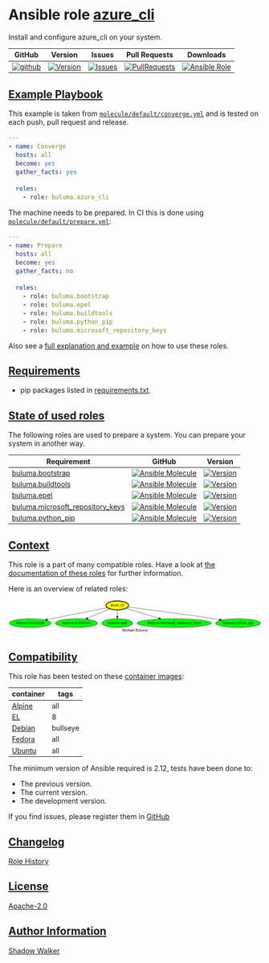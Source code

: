 # Ansible role [azure_cli](https://galaxy.ansible.com/ui/standalone/roles/buluma/azure_cli/documentation)

Install and configure azure_cli on your system.

|GitHub|Version|Issues|Pull Requests|Downloads|
|------|-------|------|-------------|---------|
|[![github](https://github.com/buluma/ansible-role-azure_cli/actions/workflows/molecule.yml/badge.svg)](https://github.com/buluma/ansible-role-azure_cli/actions/workflows/molecule.yml)|[![Version](https://img.shields.io/github/release/buluma/ansible-role-azure_cli.svg)](https://github.com/buluma/ansible-role-azure_cli/releases/)|[![Issues](https://img.shields.io/github/issues/buluma/ansible-role-azure_cli.svg)](https://github.com/buluma/ansible-role-azure_cli/issues/)|[![PullRequests](https://img.shields.io/github/issues-pr-closed-raw/buluma/ansible-role-azure_cli.svg)](https://github.com/buluma/ansible-role-azure_cli/pulls/)|[![Ansible Role](https://img.shields.io/ansible/role/d/buluma/azure_cli)](https://galaxy.ansible.com/ui/standalone/roles/buluma/azure_cli/documentation)|

## [Example Playbook](#example-playbook)

This example is taken from [`molecule/default/converge.yml`](https://github.com/buluma/ansible-role-azure_cli/blob/master/molecule/default/converge.yml) and is tested on each push, pull request and release.

```yaml
---
- name: Converge
  hosts: all
  become: yes
  gather_facts: yes

  roles:
    - role: buluma.azure_cli
```

The machine needs to be prepared. In CI this is done using [`molecule/default/prepare.yml`](https://github.com/buluma/ansible-role-azure_cli/blob/master/molecule/default/prepare.yml):

```yaml
---
- name: Prepare
  hosts: all
  become: yes
  gather_facts: no

  roles:
    - role: buluma.bootstrap
    - role: buluma.epel
    - role: buluma.buildtools
    - role: buluma.python_pip
    - role: buluma.microsoft_repository_keys
```

Also see a [full explanation and example](https://buluma.github.io/how-to-use-these-roles.html) on how to use these roles.


## [Requirements](#requirements)

- pip packages listed in [requirements.txt](https://github.com/buluma/ansible-role-azure_cli/blob/master/requirements.txt).

## [State of used roles](#state-of-used-roles)

The following roles are used to prepare a system. You can prepare your system in another way.

| Requirement | GitHub | Version |
|-------------|--------|--------|
|[buluma.bootstrap](https://galaxy.ansible.com/buluma/bootstrap)|[![Ansible Molecule](https://github.com/buluma/ansible-role-bootstrap/actions/workflows/molecule.yml/badge.svg)](https://github.com/buluma/ansible-role-bootstrap/actions/workflows/molecule.yml)|[![Version](https://img.shields.io/github/release/buluma/ansible-role-bootstrap.svg)](https://github.com/shadowwalker/ansible-role-bootstrap)|
|[buluma.buildtools](https://galaxy.ansible.com/buluma/buildtools)|[![Ansible Molecule](https://github.com/buluma/ansible-role-buildtools/actions/workflows/molecule.yml/badge.svg)](https://github.com/buluma/ansible-role-buildtools/actions/workflows/molecule.yml)|[![Version](https://img.shields.io/github/release/buluma/ansible-role-buildtools.svg)](https://github.com/shadowwalker/ansible-role-buildtools)|
|[buluma.epel](https://galaxy.ansible.com/buluma/epel)|[![Ansible Molecule](https://github.com/buluma/ansible-role-epel/actions/workflows/molecule.yml/badge.svg)](https://github.com/buluma/ansible-role-epel/actions/workflows/molecule.yml)|[![Version](https://img.shields.io/github/release/buluma/ansible-role-epel.svg)](https://github.com/shadowwalker/ansible-role-epel)|
|[buluma.microsoft_repository_keys](https://galaxy.ansible.com/buluma/microsoft_repository_keys)|[![Ansible Molecule](https://github.com/buluma/ansible-role-microsoft_repository_keys/actions/workflows/molecule.yml/badge.svg)](https://github.com/buluma/ansible-role-microsoft_repository_keys/actions/workflows/molecule.yml)|[![Version](https://img.shields.io/github/release/buluma/ansible-role-microsoft_repository_keys.svg)](https://github.com/shadowwalker/ansible-role-microsoft_repository_keys)|
|[buluma.python_pip](https://galaxy.ansible.com/buluma/python_pip)|[![Ansible Molecule](https://github.com/buluma/ansible-role-python_pip/actions/workflows/molecule.yml/badge.svg)](https://github.com/buluma/ansible-role-python_pip/actions/workflows/molecule.yml)|[![Version](https://img.shields.io/github/release/buluma/ansible-role-python_pip.svg)](https://github.com/shadowwalker/ansible-role-python_pip)|

## [Context](#context)

This role is a part of many compatible roles. Have a look at [the documentation of these roles](https://buluma.github.io/) for further information.

Here is an overview of related roles:

![dependencies](https://raw.githubusercontent.com/buluma/ansible-role-azure_cli/png/requirements.png "Dependencies")

## [Compatibility](#compatibility)

This role has been tested on these [container images](https://hub.docker.com/u/buluma):

|container|tags|
|---------|----|
|[Alpine](https://hub.docker.com/repository/docker/buluma/alpine/general)|all|
|[EL](https://hub.docker.com/repository/docker/buluma/enterpriselinux/general)|8|
|[Debian](https://hub.docker.com/repository/docker/buluma/debian/general)|bullseye|
|[Fedora](https://hub.docker.com/repository/docker/buluma/fedora/general)|all|
|[Ubuntu](https://hub.docker.com/repository/docker/buluma/ubuntu/general)|all|

The minimum version of Ansible required is 2.12, tests have been done to:

- The previous version.
- The current version.
- The development version.

If you find issues, please register them in [GitHub](https://github.com/buluma/ansible-role-azure_cli/issues)

## [Changelog](#changelog)

[Role History](https://github.com/buluma/ansible-role-azure_cli/blob/master/CHANGELOG.md)

## [License](#license)

[Apache-2.0](https://github.com/buluma/ansible-role-azure_cli/blob/master/LICENSE)

## [Author Information](#author-information)

[Shadow Walker](https://buluma.github.io/)

